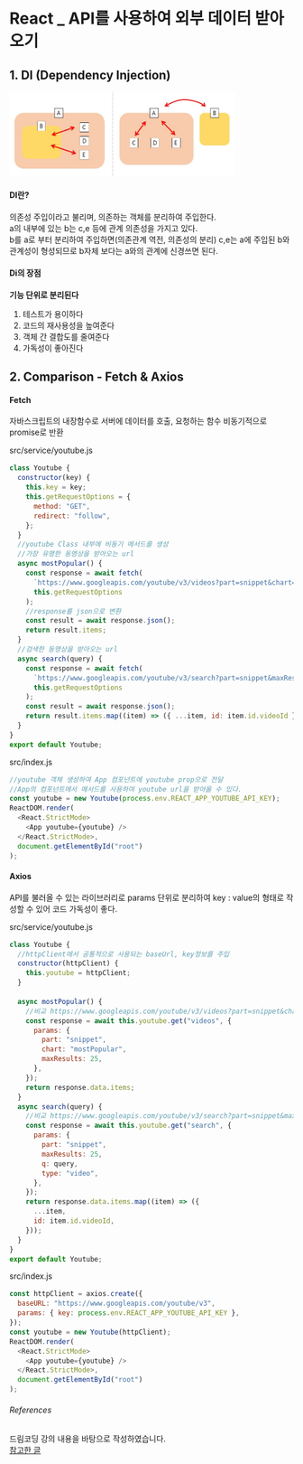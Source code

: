 # React \_ API를 사용하여 외부 데이터 받아오기

## 1. DI (Dependency Injection)

<img src='./images/2020-10-08_React_usingAPI/diDiagram.JPG' alt="diDiagram" width='400px'/>

#### DI란?

의존성 주입이라고 불리며, 의존하는 객체를 분리하여 주입한다.  
a의 내부에 있는 b는 c,e 등에 관계 의존성을 가지고 있다.  
b를 a로 부터 분리하여 주입하면(의존관계 역전, 의존성의 분리) c,e는 a에 주입된 b와 관계성이 형성되므로 b자체 보다는 a와의 관계에 신경쓰면 된다.

#### Di의 장점

**기능 단위로 분리된다**

1. 테스트가 용이하다
2. 코드의 재사용성을 높여준다
3. 객체 간 결합도를 줄여준다
4. 가독성이 좋아진다

## 2. Comparison - Fetch & Axios

#### Fetch

자바스크립트의 내장함수로 서버에 데이터를 호출, 요청하는 함수
비동기적으로 promise로 반환

src/service/youtube.js

```javascript
class Youtube {
  constructor(key) {
    this.key = key;
    this.getRequestOptions = {
      method: "GET",
      redirect: "follow",
    };
  }
  //youtube Class 내부에 비동기 메서드를 생성
  //가장 유명한 동영상을 받아오는 url
  async mostPopular() {
    const response = await fetch(
      `https://www.googleapis.com/youtube/v3/videos?part=snippet&chart=mostPopular&maxResults=25&key=${this.key}`,
      this.getRequestOptions
    );
    //response를 json으로 변환
    const result = await response.json();
    return result.items;
  }
  //검색한 동영상을 받아오는 url
  async search(query) {
    const response = await fetch(
      `https://www.googleapis.com/youtube/v3/search?part=snippet&maxResults=25&q=${query}&type=video&key=${this.key}`,
      this.getRequestOptions
    );
    const result = await response.json();
    return result.items.map((item) => ({ ...item, id: item.id.videoId }));
  }
}
export default Youtube;
```

src/index.js

```javascript
//youtube 객체 생성하여 App 컴포넌트에 youtube prop으로 전달
//App의 컴포넌트에서 메서드를 사용하여 youtube url을 받아올 수 있다.
const youtube = new Youtube(process.env.REACT_APP_YOUTUBE_API_KEY);
ReactDOM.render(
  <React.StrictMode>
    <App youtube={youtube} />
  </React.StrictMode>,
  document.getElementById("root")
);
```

#### Axios

API를 불러올 수 있는 라이브러리로 params 단위로 분리하여 key : value의 형태로 작성할 수 있어 코드 가독성이 좋다.

src/service/youtube.js

```javascript
class Youtube {
  //httpClient에서 공통적으로 사용되는 baseUrl, key정보를 주입
  constructor(httpClient) {
    this.youtube = httpClient;
  }

  async mostPopular() {
    //비교 https://www.googleapis.com/youtube/v3/videos?part=snippet&chart=mostPopular&maxResults=25&key=${this.key}
    const response = await this.youtube.get("videos", {
      params: {
        part: "snippet",
        chart: "mostPopular",
        maxResults: 25,
      },
    });
    return response.data.items;
  }
  async search(query) {
    //비교 https://www.googleapis.com/youtube/v3/search?part=snippet&maxResults=25&q=${query}&type=video&key=${this.key}
    const response = await this.youtube.get("search", {
      params: {
        part: "snippet",
        maxResults: 25,
        q: query,
        type: "video",
      },
    });
    return response.data.items.map((item) => ({
      ...item,
      id: item.id.videoId,
    }));
  }
}
export default Youtube;
```

src/index.js

```javascript
const httpClient = axios.create({
  baseURL: "https://www.googleapis.com/youtube/v3",
  params: { key: process.env.REACT_APP_YOUTUBE_API_KEY },
});
const youtube = new Youtube(httpClient);
ReactDOM.render(
  <React.StrictMode>
    <App youtube={youtube} />
  </React.StrictMode>,
  document.getElementById("root")
);
```

###### References

드림코딩 강의 내용을 바탕으로 작성하였습니다.  
[참고한 글](https://medium.com/@jang.wangsu/di-dependency-injection-%EC%9D%B4%EB%9E%80-1b12fdefec4f)
